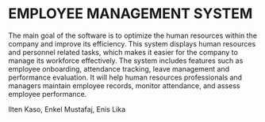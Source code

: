 # EMPLOYEE MANAGEMENT SYSTEM

The main goal of the software is to optimize the human resources within the company and improve its efficiency. 
This system displays human resources and personnel related tasks, which makes it easier for the company to manage its workforce effectively. 
The system includes features such as employee onboarding, attendance tracking, leave management and performance evaluation.
It will help human resources professionals and managers maintain employee records, monitor attendance, and assess employee performance.


Ilten Kaso, Enkel Mustafaj, Enis Lika
